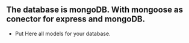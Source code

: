## The database is mongoDB. With mongoose as conector for express and mongoDB.

* Put Here all models for your database.